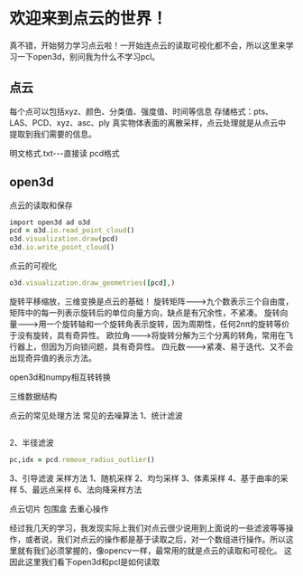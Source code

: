 # 欢迎来到点云的世界！
真不错，开始努力学习点云啦！一开始连点云的读取可视化都不会，所以这里来学习一下open3d，别问我为什么不学习pcl。
## 点云 
每个点可以包括xyz、颜色、分类值、强度值、时间等信息
存储格式：pts、LAS、PCD、xyz、asc、ply
真实物体表面的离散采样，点云处理就是从点云中提取到我们需要的信息。

明文格式.txt---直接读
pcd格式

## open3d
点云的读取和保存
```ruby
import open3d ad o3d
pcd = o3d.io.read_point_cloud()
o3d.visualization.draw(pcd)
o3d.io.write_point_cloud()
```
点云的可视化
```ruby
o3d.visualization.draw_geometries([pcd],)
```
旋转平移缩放，三维变换是点云的基础！
旋转矩阵--->九个数表示三个自由度，矩阵中的每一列表示旋转后的单位向量方向，缺点是有冗余性，不紧凑。
旋转向量--->用一个旋转轴和一个旋转角表示旋转，因为周期性，任何2nπ的旋转等价于没有旋转，具有奇异性。
欧拉角--->将旋转分解为三个分离的转角，常用在飞行器上，但因为万向锁问题，具有奇异性。
四元数--->紧凑、易于迭代、又不会出现奇异值的表示方法。

open3d和numpy相互转转换

三维数据结构

点云的常见处理方法
常见的去噪算法
1、统计滤波
```ruby

```
2、半径滤波
```ruby
pc,idx = pcd.remove_radius_outlier()
```
3、引导滤波
采样方法
1、随机采样
2、均匀采样
3、体素采样
4、基于曲率的采样
5、最远点采样
6、法向降采样方法

点云切片
包围盒
去重心操作

经过我几天的学习，我发现实际上我们对点云很少说用到上面说的一些滤波等等操作，或者说，我们对点云的操作都是基于读取之后，对一个数组进行操作。所以这里就有我们必须掌握的，像opencv一样，最常用的就是点云的读取和可视化。
这因此这里我们看下open3d和pcl是如何读取